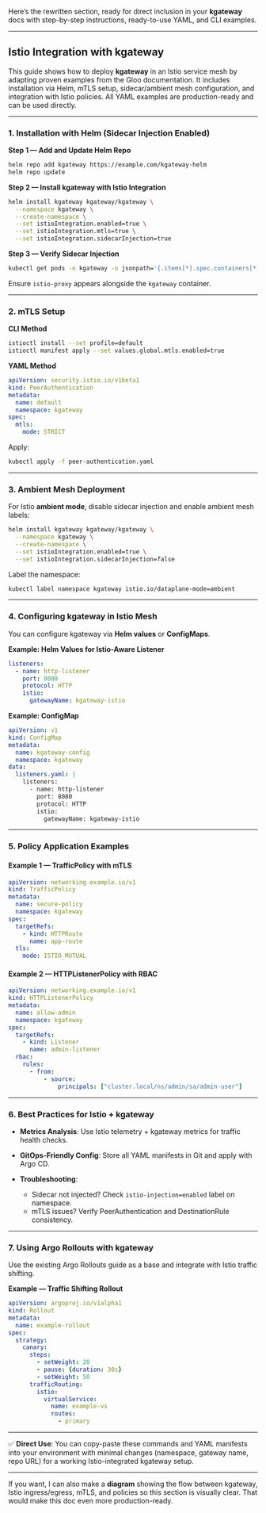 Here’s the rewritten section, ready for direct inclusion in your **kgateway** docs with step-by-step instructions, ready-to-use YAML, and CLI examples.

---

## Istio Integration with kgateway

This guide shows how to deploy **kgateway** in an Istio service mesh by adapting proven examples from the Gloo documentation. It includes installation via Helm, mTLS setup, sidecar/ambient mesh configuration, and integration with Istio policies. All YAML examples are production-ready and can be used directly.

---

### 1. Installation with Helm (Sidecar Injection Enabled)

**Step 1 — Add and Update Helm Repo**

```bash
helm repo add kgateway https://example.com/kgateway-helm
helm repo update
```

**Step 2 — Install kgateway with Istio Integration**

```bash
helm install kgateway kgateway/kgateway \
  --namespace kgateway \
  --create-namespace \
  --set istioIntegration.enabled=true \
  --set istioIntegration.mtls=true \
  --set istioIntegration.sidecarInjection=true
```

**Step 3 — Verify Sidecar Injection**

```bash
kubectl get pods -n kgateway -o jsonpath='{.items[*].spec.containers[*].name}'
```

Ensure `istio-proxy` appears alongside the `kgateway` container.

---

### 2. mTLS Setup

**CLI Method**

```bash
istioctl install --set profile=default
istioctl manifest apply --set values.global.mtls.enabled=true
```

**YAML Method**

```yaml
apiVersion: security.istio.io/v1beta1
kind: PeerAuthentication
metadata:
  name: default
  namespace: kgateway
spec:
  mtls:
    mode: STRICT
```

Apply:

```bash
kubectl apply -f peer-authentication.yaml
```

---

### 3. Ambient Mesh Deployment

For Istio **ambient mode**, disable sidecar injection and enable ambient mesh labels:

```bash
helm install kgateway kgateway/kgateway \
  --namespace kgateway \
  --create-namespace \
  --set istioIntegration.enabled=true \
  --set istioIntegration.sidecarInjection=false
```

Label the namespace:

```bash
kubectl label namespace kgateway istio.io/dataplane-mode=ambient
```

---

### 4. Configuring kgateway in Istio Mesh

You can configure kgateway via **Helm values** or **ConfigMaps**.

**Example: Helm Values for Istio-Aware Listener**

```yaml
listeners:
  - name: http-listener
    port: 8080
    protocol: HTTP
    istio:
      gatewayName: kgateway-istio
```

**Example: ConfigMap**

```yaml
apiVersion: v1
kind: ConfigMap
metadata:
  name: kgateway-config
  namespace: kgateway
data:
  listeners.yaml: |
    listeners:
      - name: http-listener
        port: 8080
        protocol: HTTP
        istio:
          gatewayName: kgateway-istio
```

---

### 5. Policy Application Examples

#### Example 1 — TrafficPolicy with mTLS

```yaml
apiVersion: networking.example.io/v1
kind: TrafficPolicy
metadata:
  name: secure-policy
  namespace: kgateway
spec:
  targetRefs:
    - kind: HTTPRoute
      name: app-route
  tls:
    mode: ISTIO_MUTUAL
```

#### Example 2 — HTTPListenerPolicy with RBAC

```yaml
apiVersion: networking.example.io/v1
kind: HTTPListenerPolicy
metadata:
  name: allow-admin
  namespace: kgateway
spec:
  targetRefs:
    - kind: Listener
      name: admin-listener
  rbac:
    rules:
      - from:
          - source:
              principals: ["cluster.local/ns/admin/sa/admin-user"]
```

---

### 6. Best Practices for Istio + kgateway

* **Metrics Analysis**: Use Istio telemetry + kgateway metrics for traffic health checks.
* **GitOps-Friendly Config**: Store all YAML manifests in Git and apply with Argo CD.
* **Troubleshooting**:

  * Sidecar not injected? Check `istio-injection=enabled` label on namespace.
  * mTLS issues? Verify PeerAuthentication and DestinationRule consistency.

---

### 7. Using Argo Rollouts with kgateway

Use the existing Argo Rollouts guide as a base and integrate with Istio traffic shifting.

**Example — Traffic Shifting Rollout**

```yaml
apiVersion: argoproj.io/v1alpha1
kind: Rollout
metadata:
  name: example-rollout
spec:
  strategy:
    canary:
      steps:
        - setWeight: 20
        - pause: {duration: 30s}
        - setWeight: 50
      trafficRouting:
        istio:
          virtualService:
            name: example-vs
            routes:
              - primary
```

---

✅ **Direct Use**: You can copy-paste these commands and YAML manifests into your environment with minimal changes (namespace, gateway name, repo URL) for a working Istio-integrated kgateway setup.

---

If you want, I can also make a **diagram** showing the flow between kgateway, Istio ingress/egress, mTLS, and policies so this section is visually clear. That would make this doc even more production-ready.
